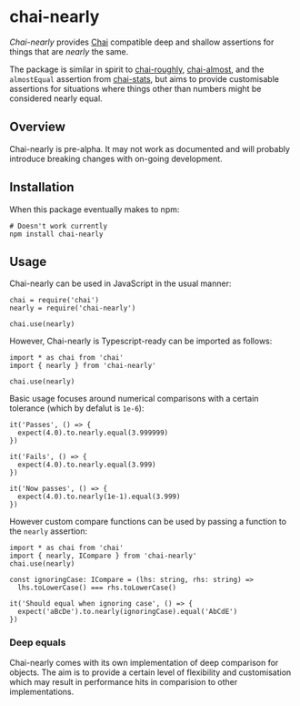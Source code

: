 # chai-nearly

*Chai-nearly* provides [Chai](http://chaijs.com/) compatible
deep and shallow assertions
for things that are _nearly_ the same.

The package is similar in spirit to
[chai-roughly](https://github.com/Turbo87/chai-roughly),
[chai-almost](https://github.com/nmuldavin/chai-almost),
and the `almostEqual` assertion from
[chai-stats](https://github.com/chaijs/chai-stats),
but aims to provide customisable assertions for
situations where things other than numbers might be
considered nearly equal.

## Overview

Chai-nearly is pre-alpha. It may not work as documented and will
probably introduce breaking changes with on-going development.

## Installation

When this package eventually makes to npm:

```
# Doesn't work currently
npm install chai-nearly
```

## Usage

Chai-nearly can be used in JavaScript in the usual manner:

```
chai = require('chai')
nearly = require('chai-nearly')

chai.use(nearly)
```

However, Chai-nearly is Typescript-ready can be
imported as follows:


```
import * as chai from 'chai'
import { nearly } from 'chai-nearly'

chai.use(nearly)
```

Basic usage focuses around numerical comparisons with a certain
tolerance (which by defalut is `1e-6`):

```
it('Passes', () => {
  expect(4.0).to.nearly.equal(3.999999)
})

it('Fails', () => {
  expect(4.0).to.nearly.equal(3.999)
})

it('Now passes', () => {
  expect(4.0).to.nearly(1e-1).equal(3.999)
})
```

However custom compare functions can be used
by passing a function to the `nearly` assertion:

```
import * as chai from 'chai'
import { nearly, ICompare } from 'chai-nearly'
chai.use(nearly)

const ignoringCase: ICompare = (lhs: string, rhs: string) =>
  lhs.toLowerCase() === rhs.toLowerCase()

it('Should equal when ignoring case', () => {
  expect('aBcDe').to.nearly(ignoringCase).equal('AbCdE')
})
```

### Deep equals

Chai-nearly comes with its own implementation of
deep comparison for objects. The aim is to provide
a certain level of flexibility and
customisation which may result in performance hits
in comparision to other implementations.


